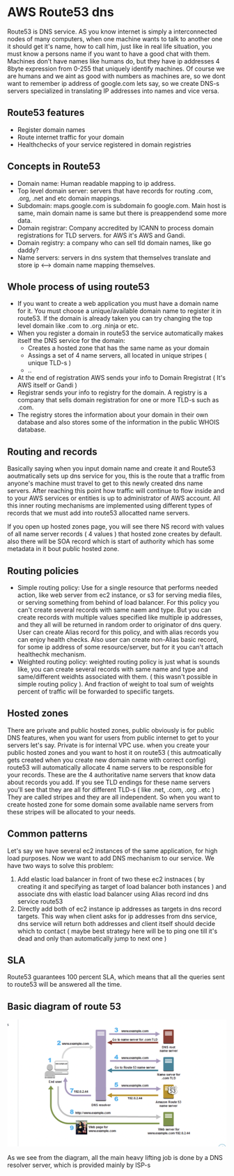 # AWS Route53 dns
Route53 is DNS service. AS you know internet is simply a interconnected nodes of many computers, when one machine wants to talk to another one it should get it's name, how to 
call him, just like in real life situation, you must know a persons name if you want to have a good chat with them.
Machines don't have names like humans do, but they have ip addresses 4 8byte expression from 0-255 that uniquely identify machines. Of course we are humans and we aint as good with
numbers as machines are, so we dont want to remember ip address of google.com lets say, so we create DNS-s servers specialized in translating IP addresses into names and vice versa.

## Route53 features
- Register domain names
- Route internet traffic for your domain
- Healthchecks of your service registered in domain registries

## Concepts in Route53
- Domain name: Human readable mapping to ip address.
- Top level domain server: servers that have records for routing .com, .org, .net and etc domain mappings.
- Subdomain: maps.google.com is subdomain fo google.com. Main host is same, main domain name is same but there is preappendend some more data.
- Domain registrar: Company accredited by ICANN to process domain registrations for TLD servers. for AWS it's AWS and Gandi.
- Domain registry: a company who can sell tld domain names, like go daddy?
- Name servers: servers in dns system that themselves translate and store ip <--> domain name mapping themselves.

## Whole process of using route53
- If you want to create a web application you must have a domain name for it. You must choose a unique/available domain name to register it in route53.
If the domain is already taken you can try changing the top level domain like .com to .org .ninja or etc.
- When you register a domain in route53 the service automatically makes itself the DNS service for the domain:
	- Creates a hosted zone that has the same name as your domain
	- Assings a set of 4 name servers, all located in unique stripes ( unique TLD-s )
	- ..
- At the end of registration AWS sends your info to Domain Rregistrat ( It's AWS itself or Gandi )
- Registrar sends your info to registry for the domain. A registry is a company that sells domain registration for one or more TLD-s such as .com.
- The registry stores the information about your domain in their own database and also stores some of the information in the public WHOIS database.

## Routing and records
Basically saying when you input domain name and create it and Route53 aoutmatically sets up dns service for you, this is the route that a traffic from anyone's machine
must travel to get to this newly created dns name servers. After reaching this point how traffic will continue to flow inside and to your AWS services or entities
is up to administrator of AWS account. All this inner routing mechanisms are implemented using different types of records that we must add into  route53 allocatted name servers.

If you open up hosted zones page, you will see there NS record with values of all name server records ( 4 values ) that hosted zone creates by default.
also there will be SOA record which is start of authority which has some metadata in it bout public hosted zone.


## Routing policies
- Simple routing policy: Use for a single resource that performs needed action, like web server from ec2 instance, or s3 for serving media files, or serving something from
behind of load balancer. For this policy you can't create several records with same naem and type. But you can create records with multiple values specified like 
multiple ip addresses, and they all will be returned in random order to originator of dns query. User can create Alias record for this policy, and with alias records
you can enjoy health checks. Also user can create non-Alias basic record, for some ip address of some resource/server, but for it you can't attach healthechk mechanism. 
- Weighted routing policy: weighted routing policy is just what is sounds like, you can create several records with same name and type and same/different 
weidhts associated with them. ( this wasn't possible in simple routing policy ). And fraction of weight to toal sum of weights percent of traffic will
be forwarded to speciific targets.    

## Hosted zones
There are private and public hosted zones, public obviously is for public DNS features, when you want for users from public internet to get to your servers let's say. Private is for internal VPC use. 
when you create your public hosted zones and you want to host it on route53 ( this autmoatically gets created when you create new domain name with correct config) route53 will automatically allocate 4 name servers to be responsible for your records. These are the 4 authoritative name servers that know data about
records you add. If you see TLD endings for these name servers you'll see that they are all for different TLD-s ( like .net, .com, .org ..etc )
They are called stripes and they are all independent. So when you want to create hosted zone for some domain some available name servers from these
stripes will be allocated to your needs.

## Common patterns
Let's say we have several ec2 instances of the same application, for high load purposes. Now we want to add DNS mechanism to our service. 
We have two ways to solve this problem:
1) Add elastic load balancer in front of two these ec2 instnaces ( by creating it and specifying as target of load balancer both instances ) and associate dns with
elastic load balancer using Alias record ind dns service route53
2) Directly add both of ec2 instance ip addresses as targets in dns record targets. This way when client asks for ip addresses from dns service, dns service will return
both addresses and client itself should decide which to contact ( maybe best strategy here will be to ping one till it's dead and only than automatically jump to next one )    

## SLA
Route53 guarantees 100 percent SLA, which means that all the queries sent to route53 will be answered all the time.

## Basic diagram of route 53 
![diagram](./diagram.png)

As we see from the diagram, all the main heavy lifting job is done by a DNS resolver server, which is provided mainly by ISP-s
